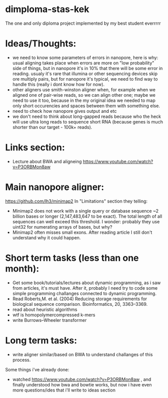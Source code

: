 # dimploma-stas-kek
The one and only diploma project implemented by my best student everrrrr



# Ideas/Thoughts:
- we need to know some parameters of errors in nanopore, here is why:
usual aligning takes place when errors are more on "low probability" side of things, but in nanopore it's in 10% that there will be some error in reading.
usualy it's rare that illumina or other sequencing devices skip ore multiply pairs, but for nanopore it's typical, we need to find way to handle this (really i dont know how for now).
- other aligners use smith-winston aligner when, for example when we aligned one of pair-wise reads, so we can align other one; maybe we need to use it too, because in the my original idea we needed to map only short occurencies and spaces between them with something else.
- need to check how nanopore gives output and etc
- we don't need to think about long-gapped reads because who the heck will use ultra long reads to sequence short RNA (because genes is much shorter than our target - 100k+ reads).




# Links section:
- Lecture about BWA and aligneing https://www.youtube.com/watch?v=P3ORBMon8aw




# Main nanopore aligner:
<https://github.com/lh3/minimap2>
In "Limitations" section they telling:
- Minimap2 does not work with a single query or database sequence ~2 billion bases or longer (2,147,483,647 to be exact). The total length of all sequences can well exceed this threshold.
I wonder: probably they use uint32 for numerating arrays of bases, but why?
- Minimap2 often misses small exons.
After reading article I still don't understand why it could happen.




# Short term tasks (less than one month):
- Get some book/tutorials/lectures about dynamic programming, as i saw from articles, it's must have. After it, probably I need try to code some simple programming challanges connected to dynamic programming.
- Read Roberts,M. et al. (2004) Reducing storage requirements for biological sequence comparison. Bioinformatics, 20, 3363–3369.
- read about heuristic algorithms
- wtf is homopolymercompressed k-mers
- write Burrows–Wheeler transformer

# Long term tasks:
- write aligner similar/based on BWA to understand challanges of this process.



Some things i've already done:
- watched https://www.youtube.com/watch?v=P3ORBMon8aw , and finally understood how bwa and bowtie works, but now i have even more questions/ides that i'll write to ideas section

